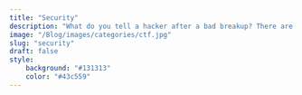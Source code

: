 ```yaml
---
title: "Security"
description: "What do you tell a hacker after a bad breakup? There are plenty of phish in the sea"
image: "/Blog/images/categories/ctf.jpg"
slug: "security"
draft: false
style:
    background: "#131313" 
    color: "#43c559"
---
```

